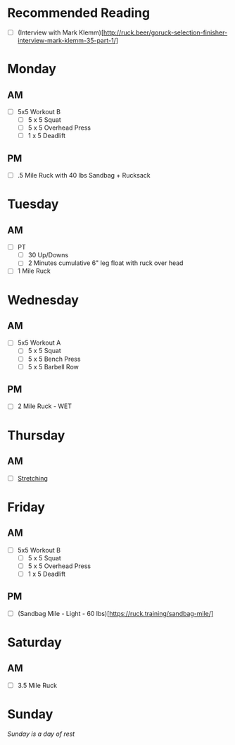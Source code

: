 # Recommended Reading
- [ ] (Interview with Mark Klemm)[http://ruck.beer/goruck-selection-finisher-interview-mark-klemm-35-part-1/]

# Monday

## AM
- [ ] 5x5 Workout B
  - [ ] 5 x 5 Squat
  - [ ] 5 x 5 Overhead Press
  - [ ] 1 x 5 Deadlift

## PM
- [ ] .5 Mile Ruck with 40 lbs Sandbag + Rucksack

# Tuesday

## AM
- [ ] PT
  - [ ] 30 Up/Downs
  - [ ] 2 Minutes cumulative 6" leg float with ruck over head
- [ ] 1 Mile Ruck

# Wednesday

## AM
- [ ] 5x5 Workout A
  - [ ] 5 x 5 Squat
  - [ ] 5 x 5 Bench Press
  - [ ] 5 x 5 Barbell Row

## PM
- [ ] 2 Mile Ruck - WET

# Thursday

## AM
- [ ] [Stretching](https://www.youtube.com/watch?v=7h_Pn7NyJ0k)

# Friday

## AM
- [ ] 5x5 Workout B
  - [ ] 5 x 5 Squat
  - [ ] 5 x 5 Overhead Press
  - [ ] 1 x 5 Deadlift

## PM
- [ ] (Sandbag Mile - Light - 60 lbs)[https://ruck.training/sandbag-mile/] 

# Saturday

## AM
- [ ] 3.5 Mile Ruck

# Sunday
*Sunday is a day of rest*
